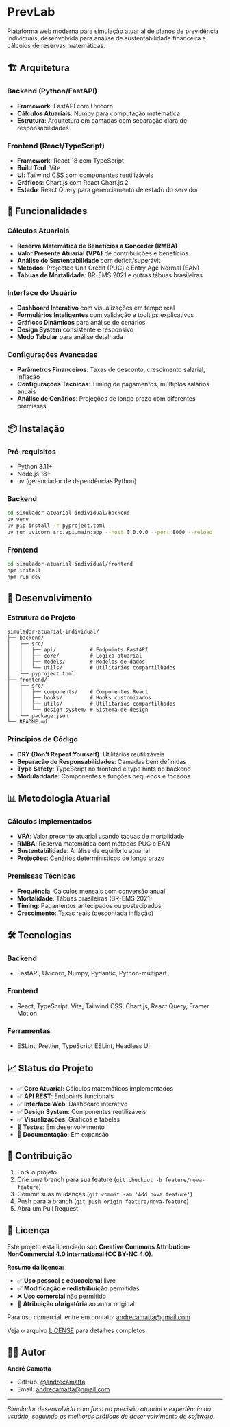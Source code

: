 # PrevLab

Plataforma web moderna para simulação atuarial de planos de previdência individuais, desenvolvida para análise de sustentabilidade financeira e cálculos de reservas matemáticas.

## 🏗️ Arquitetura

### Backend (Python/FastAPI)
- **Framework**: FastAPI com Uvicorn
- **Cálculos Atuariais**: Numpy para computação matemática
- **Estrutura**: Arquitetura em camadas com separação clara de responsabilidades

### Frontend (React/TypeScript)
- **Framework**: React 18 com TypeScript
- **Build Tool**: Vite
- **UI**: Tailwind CSS com componentes reutilizáveis
- **Gráficos**: Chart.js com React Chart.js 2
- **Estado**: React Query para gerenciamento de estado do servidor

## 🚀 Funcionalidades

### Cálculos Atuariais
- **Reserva Matemática de Benefícios a Conceder (RMBA)**
- **Valor Presente Atuarial (VPA)** de contribuições e benefícios
- **Análise de Sustentabilidade** com déficit/superávit
- **Métodos**: Projected Unit Credit (PUC) e Entry Age Normal (EAN)
- **Tábuas de Mortalidade**: BR-EMS 2021 e outras tábuas brasileiras

### Interface do Usuário
- **Dashboard Interativo** com visualizações em tempo real
- **Formulários Inteligentes** com validação e tooltips explicativos
- **Gráficos Dinâmicos** para análise de cenários
- **Design System** consistente e responsivo
- **Modo Tabular** para análise detalhada

### Configurações Avançadas
- **Parâmetros Financeiros**: Taxas de desconto, crescimento salarial, inflação
- **Configurações Técnicas**: Timing de pagamentos, múltiplos salários anuais
- **Análise de Cenários**: Projeções de longo prazo com diferentes premissas

## 📦 Instalação

### Pré-requisitos
- Python 3.11+
- Node.js 18+
- uv (gerenciador de dependências Python)

### Backend
```bash
cd simulador-atuarial-individual/backend
uv venv
uv pip install -r pyproject.toml
uv run uvicorn src.api.main:app --host 0.0.0.0 --port 8000 --reload
```

### Frontend
```bash
cd simulador-atuarial-individual/frontend
npm install
npm run dev
```

## 🔧 Desenvolvimento

### Estrutura do Projeto
```
simulador-atuarial-individual/
├── backend/
│   ├── src/
│   │   ├── api/           # Endpoints FastAPI
│   │   ├── core/          # Lógica atuarial
│   │   ├── models/        # Modelos de dados
│   │   └── utils/         # Utilitários compartilhados
│   └── pyproject.toml
├── frontend/
│   ├── src/
│   │   ├── components/    # Componentes React
│   │   ├── hooks/         # Hooks customizados
│   │   ├── utils/         # Utilitários compartilhados
│   │   └── design-system/ # Sistema de design
│   └── package.json
└── README.md
```

### Princípios de Código
- **DRY (Don't Repeat Yourself)**: Utilitários reutilizáveis
- **Separação de Responsabilidades**: Camadas bem definidas
- **Type Safety**: TypeScript no frontend e type hints no backend
- **Modularidade**: Componentes e funções pequenos e focados

## 📊 Metodologia Atuarial

### Cálculos Implementados
- **VPA**: Valor presente atuarial usando tábuas de mortalidade
- **RMBA**: Reserva matemática com métodos PUC e EAN
- **Sustentabilidade**: Análise de equilíbrio atuarial
- **Projeções**: Cenários determinísticos de longo prazo

### Premissas Técnicas
- **Frequência**: Cálculos mensais com conversão anual
- **Mortalidade**: Tábuas brasileiras (BR-EMS 2021)
- **Timing**: Pagamentos antecipados ou postecipados
- **Crescimento**: Taxas reais (descontada inflação)

## 🛠️ Tecnologias

### Backend
- FastAPI, Uvicorn, Numpy, Pydantic, Python-multipart

### Frontend
- React, TypeScript, Vite, Tailwind CSS, Chart.js, React Query, Framer Motion

### Ferramentas
- ESLint, Prettier, TypeScript ESLint, Headless UI

## 📈 Status do Projeto

- ✅ **Core Atuarial**: Cálculos matemáticos implementados
- ✅ **API REST**: Endpoints funcionais
- ✅ **Interface Web**: Dashboard interativo
- ✅ **Design System**: Componentes reutilizáveis
- ✅ **Visualizações**: Gráficos e tabelas
- 🔄 **Testes**: Em desenvolvimento
- 🔄 **Documentação**: Em expansão

## 🤝 Contribuição

1. Fork o projeto
2. Crie uma branch para sua feature (`git checkout -b feature/nova-feature`)
3. Commit suas mudanças (`git commit -am 'Add nova feature'`)
4. Push para a branch (`git push origin feature/nova-feature`)
5. Abra um Pull Request

## 📄 Licença

Este projeto está licenciado sob **Creative Commons Attribution-NonCommercial 4.0 International (CC BY-NC 4.0)**.

**Resumo da licença:**
- ✅ **Uso pessoal e educacional** livre
- ✅ **Modificação e redistribuição** permitidas
- ❌ **Uso comercial** não permitido
- 📝 **Atribuição obrigatória** ao autor original

Para uso comercial, entre em contato: andrecamatta@gmail.com

Veja o arquivo [LICENSE](LICENSE) para detalhes completos.

## 👨‍💻 Autor

**André Camatta**
- GitHub: [@andrecamatta](https://github.com/andrecamatta)
- Email: andrecamatta@gmail.com

---

*Simulador desenvolvido com foco na precisão atuarial e experiência do usuário, seguindo as melhores práticas de desenvolvimento de software.*